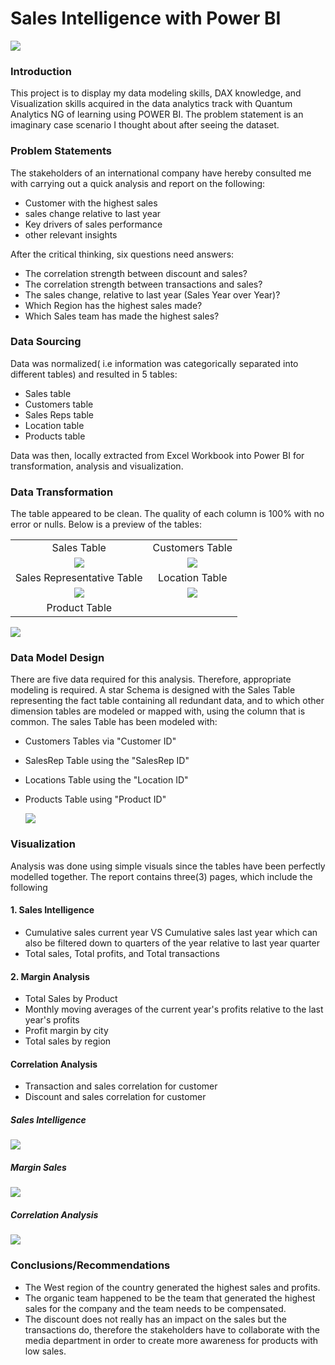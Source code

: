 # Sales Intelligence with Power BI
![](image/model_1.PNG)

### Introduction
This project is to display my data modeling skills, DAX knowledge, and Visualization skills acquired in the data analytics track with Quantum Analytics NG of learning using POWER BI.
The problem statement is an imaginary case scenario I thought about after seeing the dataset.

### Problem Statements
The stakeholders of an international company have hereby consulted me with carrying out a quick analysis and report on the following:
- Customer with the highest sales 
- sales change relative to last year
- Key drivers of sales performance
- other relevant insights

After the critical thinking, six questions need answers:

- The correlation strength between discount and sales?
- The correlation strength between transactions and sales?
- The sales change, relative to last year (Sales Year over Year)?
- Which Region has the highest sales made?
- Which Sales team has made the highest sales?


### Data Sourcing
Data was normalized( i.e information was categorically separated into different tables) and resulted in 5 tables:

- Sales table
- Customers table
- Sales Reps table
- Location table
- Products table

Data was then, locally extracted from Excel Workbook into Power BI for transformation, analysis and visualization.

### Data Transformation
 The table appeared to be clean. The quality of each column is 100% with no error or nulls. Below is a preview of the tables:

|      |       |
| :--------: | :---------: |
| Sales Table | Customers Table |
![](image/Sales.PNG)      | ![](image/Customers.PNG) |
| Sales Representative Table | Location Table |
![](image/Sales_rep.PNG)      | ![](image/Locations.PNG) |
| Product Table |  |
![](image/Products.PNG)

### Data Model Design
There are five data required for this analysis. Therefore, appropriate modeling is required. A star Schema is designed with the Sales Table representing the fact table containing all redundant data, and to which other dimension tables are modeled or mapped with, using the column that is common. The sales Table has been modeled with:

- Customers Tables via "Customer ID"
- SalesRep Table using the "SalesRep ID"
- Locations Table using the "Location ID"
- Products Table using "Product ID"

  ![](image_sales_intelligence/Model_2.PNG)

### Visualization
Analysis was done using simple visuals since the tables have been perfectly modelled together.
The report contains three(3) pages, which include the following

#### 1. Sales Intelligence
- Cumulative sales current year VS Cumulative sales last year which can also be filtered down to quarters of the year relative to last year quarter
- Total sales, Total profits, and Total transactions

#### 2. Margin Analysis
- Total Sales by Product
- Monthly moving averages of the current year's profits relative to the last year's profits
- Profit margin by city
- Total sales by region

#### Correlation Analysis
- Transaction and sales correlation for customer
- Discount and sales correlation for customer

##### Sales Intelligence
![](image/Sale_intelligence_report.PNG)
##### Margin Sales
![](image/Margin_analysis.PNG)
##### Correlation Analysis
![](image/Correlation_analysis.PNG)

### Conclusions/Recommendations
- The West region of the country generated the highest sales and profits.
- The organic team happened to be the team that generated the highest sales for the company and the team needs to be compensated.
- The discount does not really has an impact on the sales but the transactions do, therefore the stakeholders have to collaborate with the media department in order to create more awareness for products with low sales.


  








